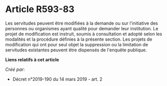 # Article R593-83

Les servitudes peuvent être modifiées à la demande ou sur l'initiative des personnes ou organismes ayant qualité pour
demander leur institution. Le projet de modification est instruit, soumis à consultation et adopté selon les modalités et la
procédure définies à la présente section. Les projets de modification qui ont pour seul objet la suppression ou la limitation
de servitudes existantes peuvent être dispensés de l'enquête publique.

**Liens relatifs à cet article**

_Créé par_:

  - Décret n°2019-190 du 14 mars 2019 - art. 2

